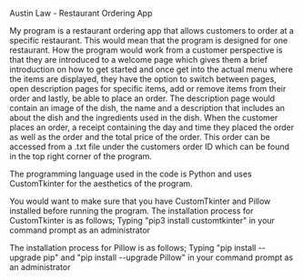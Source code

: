 Austin Law - Restaurant Ordering App

My program is a restaurant ordering app that allows customers to order at a specific restaurant. This would mean that the program is designed for one restaurant.
How the program would work from a customer perspective is that they are introduced to a welcome page which gives them a brief introduction on how to get started
and once get into the actual menu where the items are displayed, they have the option to switch between pages, open description pages for specific items, add
or remove items from their order and lastly, be able to place an order. The description page would contain an image of the dish, the name and a description 
that includes an about the dish and the ingredients used in the dish. When the customer places an order, a receipt containing the day and time they placed the 
order as well as the order and the total price of the order. This order can be accessed from a .txt file under the customers order ID which can be found in the 
top right corner of the program.

The programming language used in the code is Python and uses CustomTkinter for the aesthetics of the program.

You would want to make sure that you have CustomTkinter and Pillow installed before running the program.
The installation process for CustomTkinter is as follows;
Typing "pip3 install customtkinter" in your command prompt as an administrator

The installation process for Pillow is as follows;
Typing "pip install --upgrade pip" and "pip install --upgrade Pillow" in your command prompt as an administrator
